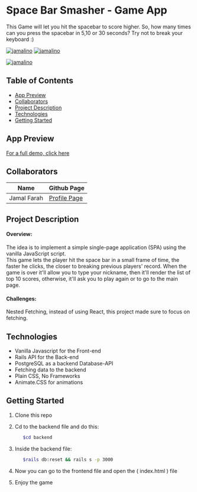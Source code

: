 # Space Bar Smasher - Game App

This Game will let you hit the spacebar to score higher. 
So, how many times can you press the spacebar in 5,10 or 30 seconds? Try not to break your keyboard :)

[![jamalino](https://img.shields.io/badge/Project%20Status-Completed-brightgreen?style=for-the-badge&logo=appveyor
)](https://github.com/moulayja/)
[![jamalino](https://img.shields.io/badge/Game-App-orange?style=for-the-badge)](https://github.com/moulayja/)

[![jamalino](https://img.shields.io/badge/Completion-100%25-blue)](https://github.com/moulayja/Space_Bar_Smasher_App_Game)

## Table of Contents

- [App Preview](#app-preview)
- [Collaborators](#collaborators)
- [Project Description](#project-description)
- [Technologies](#technologies)
- [Getting Started](#getting-started)

## App Preview
[For a full demo, click here](https://youtu.be/7OdwSL0NaTM)

## Collaborators
| Name | Github Page |
| --- | --- |
| Jamal Farah | [Profile Page](https://github.com/moulayja) |


## Project Description
#### Overview:

The idea is to implement a simple single-page application (SPA) using the vanilla JavaScript script.  
This game lets the player hit the space bar in a small frame of time, the faster he clicks, the closer to breaking previous players' record.
When the game is over it'll allow you to type your nickname, then it'll render the list of top 10 scores, otherwise, it'll ask you to play again or to go to the main page.
#### Challenges:
Nested Fetching, instead of using React, this project made sure to focus on fetching.


## Technologies
- Vanilla Javascript for the Front-end
- Rails API for the Back-end
- PostgreSQL as a backend Database-API
- Fetching data to the backend
- Plain CSS, No Frameworks
- Animate.CSS for animations

## Getting Started
1. Clone this repo
2. Cd to the backend file and do this:
   ```bash
      $cd backend
   ```
3. Inside the backend file:

   ```bash
      $rails db:reset && rails s -p 3000
   ```
4. Now you can go to the frontend file and open the ( index.html ) file

5. Enjoy the game


